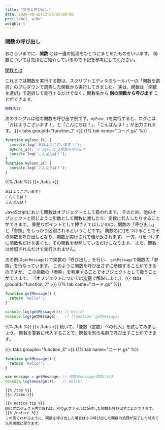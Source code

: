 ```yaml
---
title: "宣言と呼び出し"
date: 2020-08-10T13:50:55+09:00
pre: "<b>1. </b>"
weight: 1
---
```


### 関数の呼び出し
おさらいまでに、**関数** とは一連の処理をひとつにまとめたものをいいます。
関数については先ほどご紹介しているので下記を参考にしてください。

[関数とは](../../basic_syntax/page_2_1_2)

これまでは関数を実行する際は、スクリプトエディタのツールバーの「関数を選択」のプルダウンで選択した関数から実行してきました。
実は、関数は「関数を選択」で選択して実行するだけでなく、関数名から **別の関数から呼び出す** ことができます。
```js
関数名()
```
次のサンプルは他の関数を呼び出す例です。`myFunc_1`を実行すると、ログには「おはようございます！」と「こんにちは！」、「こんばんは！」が出力されます。
{{< tabs groupId="function_1" >}}
{{% tab name="コード.gs" %}}
```js
function myFunc_1() {
  console.log('おはようございます！');
  myFunc_2(); // myFunc_2関数を呼び出す
  console.log('こんばんは！');
}
function myFunc_2() {
  console.log('こんにちは！');
}
```
{{% /tab %}}
{{< /tabs >}}
```
おはようございます！
こんにちは！
こんばんは！
```

JavaScriptにおいて関数はオブジェクトとして扱われます。
そのため、他のオブジェクトと同じように引数として関数に渡したり、変数に代入したりすることができます。
重要なポイントとして押さえてほしいのは、関数の「呼び出し」と「参照」をしっかり区別されるということです。
関数名に()をつけることでその関数を呼び出しとなり、関数が実行されて値が返されます。
一方、()をつけずに関数名だけを書くと、その関数を参照しているだけになります。
また、関数は参照されるだけで実行されません。

次の例は`getMessage()`で関数の「呼び出し」を行い、
`getMessage`で関数の「参照」を行なっています。
このように関数を呼び出さずに参照することができるのですが、
この関数の「参照」を利用することでオブジェクトとして扱うことができます。
（オブジェクトについては[次章](../../object_mechanism/page_2_4_1)で解説します。）
{{< tabs groupId="function_2" >}}
{{% tab name="コード.gs" %}}
```js
function getMessage() {
  return 'Hello!';
}

console.log(getMessage()); // Hello!
console.log(getMessage);   // [Function: getMessage]
```
{{% /tab %}}
{{< /tabs >}}
続いて、「変数（定数）への代入」を試してみましょう。
関数を変数に代入することで、関数を別の名前で呼び出すことができます。

{{< tabs groupId="function_3" >}}
{{% tab name="コード.gs" %}}
```js
function getMessage() {
  return 'Hello!';
}

var message = getMessage; // 関数をmessage変数に代入
console.log(message());   // Hello!
```
```
{{% /tab %}}
{{< /tabs >}}

{{% notice tip %}}
同じプロジェクト内であれば、別のgsファイルに記述した関数も呼び出すことができます。
{{% /notice %}}
この例でわかるように、関数を呼び出した場合はその呼び出した関数の処理が完了した時点で元の関数に戻ります。
